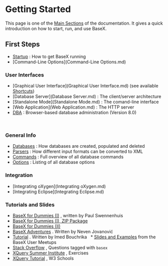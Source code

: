 
# Getting Started
 


 
This page is one of the [Main Sections](index.md) of the documentation. It gives a quick introduction on how to start, run, and use BaseX. 

 
## First Steps
 * [Startup](Startup.md) : How to get BaseX running 
 * [Command-Line Options](Command-Line Options.md)

### User Interfaces
 * [Graphical User Interface](Graphical User Interface.md)  (see available [Shortcuts](Shortcuts.md)) 
 * [Database Server](Database Server.md) : The client/server architecture 
 * [Standalone Mode](Standalone Mode.md) : The comand-line interface 
 * [Web Application](Web Application.md) : The HTTP server 
 * [DBA](DBA.md) : Browser-based database administration (Version 8.0) 

  
### General Info
 * [Databases](Databases.md) : How databases are created, populated and deleted 
 * [Parsers](Parsers.md) : How different input formats can be converted to XML 
 * [Commands](Commands.md) : Full overview of all database commands 
 * [Options](Options.md) : Listing of all database options 

### Integration
 * [Integrating oXygen](Integrating oXygen.md)
 * [Integrating Eclipse](Integrating Eclipse.md)

### Tutorials and Slides
 * [BaseX for Dummies (I)](http://www.swennenhuis.nl/basexfordummies/BaseX_for_dummies.pdf) , written by Paul Swennenhuis 
 * [BaseX for Dummies (I), ZIP Package](http://www.swennenhuis.nl/basexfordummies/basexfordummies.zip)
 * [BaseX for Dummies (II)](http://www.swennenhuis.nl/basexfordummies/BaseX_for_dummies_part_2.pdf)
 * [BaseX Adventures](http://www.ffzg.unizg.hr/klafil/dokuwiki/doku.php/z:basex-adv) . Written by Neven Jovanović 
 * [Tutorial](http://www.learndb.com/databases/basex-tutorial-for-using-an-xml-native-database-management-system) . Written by Imed Bouchrika 
   * [Slides and Examples](http://files.basex.org/publications/xmlprague2013/)  from the BaseX User Meetups 
 * [Stack Overflow](http://stackoverflow.com/questions/tagged/basex) , Questions tagged with `basex`
 * [XQuery Summer Institute](https://github.com/XQueryInstitute/Course-Materials/tree/master/exercises) , Exercises 
 * [XQuery Tutorial](http://w3schools.com/xquery/default.asp) , W3 Schools 


